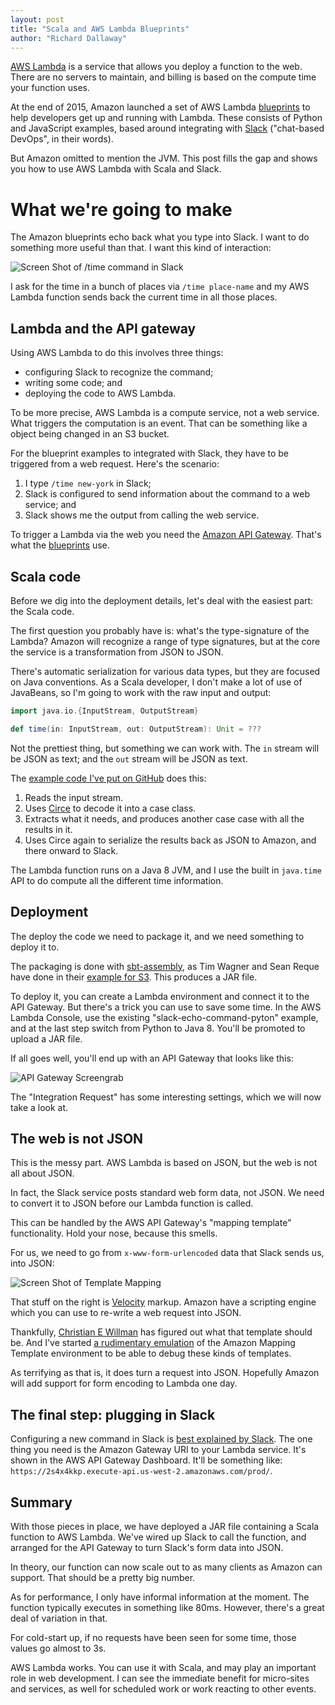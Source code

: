 ```yaml
---
layout: post
title: "Scala and AWS Lambda Blueprints"
author: "Richard Dallaway"
---
```


[AWS Lambda] is a service that allows you deploy a function to the web.
There are no servers to maintain,
and billing is based on the compute time your function uses.

At the end of 2015, Amazon launched a set of AWS Lambda [blueprints] to help developers get up and running with Lambda.
These consists of Python and JavaScript examples, based around integrating with [Slack] ("chat-based DevOps", in their words).

But Amazon omitted to mention the JVM.
This post fills the gap and shows you how to use AWS Lambda with Scala and Slack.

[AWS Lambda]: https://aws.amazon.com/lambda/
[API Gateway]: https://aws.amazon.com/api-gateway/
[code]: https://github.com/d6y/aws-lambda-scala-slack
[Slack]: https://slack.com/
[commands]: https://api.slack.com/slash-commands
[blueprints]: https://aws.amazon.com/about-aws/whats-new/2015/12/aws-lambda-launches-slack-integration-blueprints/
[slackdotscala]: https://github.com/d6y/aws-lambda-scala-slack/blob/master/src/main/scala/example/slack.scala
[circe]: https://github.com/travisbrown/circe
[sbt-assembly]: https://github.com/sbt/sbt-assembly
[tim-and-sean]: https://aws.amazon.com/blogs/compute/writing-aws-lambda-functions-in-scala/
[playground]: https://github.com/d6y/aws-gateway-mapping-playground
[cew]: (https://github.com/christianewillman/aws-api-gateway-bodyparser)
[velocity]: https://en.wikipedia.org/wiki/Apache_Velocity

<!-- break -->

# What we're going to make

The Amazon blueprints echo back what you type into Slack. I want to do something more useful than that.  I want this kind of interaction:

![Screen Shot of /time command in Slack](/images/blog/2016-02-01-aws-lambda-slack.png)

I ask for the time in a bunch of places via `/time place-name` and my AWS Lambda function sends back the current time in all those places.

## Lambda and the API gateway

Using AWS Lambda to do this involves three things:

- configuring Slack to recognize the command;
- writing some code; and
- deploying the code to AWS Lambda.

To be more precise, AWS Lambda is a compute service, not a web service. What triggers the computation is an event. That can be something like a object being changed in an S3 bucket.

For the blueprint examples to integrated with Slack, they have to be triggered from a web request. Here's the scenario:

1. I type `/time new-york` in Slack;
2. Slack is configured to send information about the command to a web service; and
3. Slack shows me the output from calling the web service.

To trigger a Lambda via the web you need the [Amazon API Gateway][API Gateway]. That's what the [blueprints] use.

## Scala code

Before we dig into the deployment details,
let's deal with the easiest part: the Scala code.

The first question you probably have is:
what's the type-signature of the Lambda?
Amazon will recognize a range of type signatures,
but at the core the service is a transformation from JSON to JSON.

There's automatic serialization for various data types,
but they are focused on Java conventions.
As a Scala developer, I don't make a lot of use of JavaBeans, so I'm going to work with the raw input and output:

~~~ scala
import java.io.{InputStream, OutputStream}

def time(in: InputStream, out: OutputStream): Unit = ???
~~~

Not the prettiest thing, but something we can work with. The `in` stream will be JSON as text; and the `out` stream will be JSON as text.

The [example code I've put on GitHub][slackdotscala] does this:

1. Reads the input stream.
2. Uses [Circe] to decode it into a case class.
3. Extracts what it needs, and produces another case case with all the results in it.
4. Uses Circe again to serialize the results back as JSON to Amazon, and there onward to Slack.

The Lambda function runs on a Java 8 JVM, and I use the built in `java.time` API to do compute all the different time information.

## Deployment

The deploy the code we need to package it, and we need something to deploy it to.

The packaging is done with [sbt-assembly], as Tim Wagner and Sean Reque have done in their [example for S3][tim-and-sean]. This produces a JAR file.

To deploy it, you can create a Lambda environment and connect it to the API Gateway. But there's a trick you can use to save some time. In the AWS Lambda Console, use the existing "slack-echo-command-pyton" example, and at the last step switch from Python to Java 8. You'll be promoted to upload a JAR file.

If all goes well, you'll end up with an API Gateway that looks like this:

![API Gateway Screengrab](/images/blog/2016-02-01-aws-lambda-gateway.png)

The "Integration Request" has some interesting settings, which we will now take a look at.

## The web is not JSON

This is the messy part.
AWS Lambda is based on JSON, but the web is not all about JSON.

In fact, the Slack service posts standard web form data, not JSON.
We need to convert it to JSON before our Lambda function is called.

This can be handled by the AWS API Gateway's "mapping template" functionality. Hold your nose, because this smells.

For us, we need to go from `x-www-form-urlencoded` data that Slack sends us, into JSON:

![Screen Shot of Template Mapping](/images/blog/2016-02-01-aws-lambda-mapping.png)

That stuff on the right is [Velocity] markup. Amazon have a scripting engine which you can use to re-write a web request into JSON.

Thankfully, [Christian E Willman][cew] has figured out what that template should be.
And I've started [a rudimentary emulation][playground] of the Amazon Mapping Template environment to be able to debug these kinds of templates.

As terrifying as that is, it does turn a request into JSON. Hopefully Amazon will add support for form encoding to Lambda one day.

## The final step: plugging in Slack

Configuring a new command in Slack is [best explained by Slack][commands].
The one thing you need is the Amazon Gateway URI to your Lambda service.
It's shown in the AWS API Gateway Dashboard.
It'll be something like: `https://2s4x4kkp.execute-api.us-west-2.amazonaws.com/prod/`.

## Summary

With those pieces in place, we have deployed a JAR file containing a Scala function to AWS Lambda.
We've wired up Slack to call the function, and arranged for the API Gateway to turn Slack's form data into JSON.

In theory, our function can now scale out to as many clients as Amazon can support. That should be a pretty big number.

As for performance, I only have informal information at the moment.
The function typically executes in something like 80ms.
However, there's a great deal of variation in that.

For cold-start up,
if no requests have been seen for some time,
those values go almost to 3s.

AWS Lambda works.
You can use it with Scala,
and may play an important role in web development.
I can see the immediate benefit for micro-sites and services,
as well for scheduled work or work reacting to other events.
